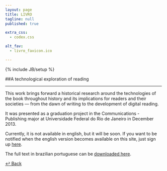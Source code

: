 ```yaml
---
layout: page
title: LIVRO
tagline: null
published: true

extra_css: 
  - codex.css

alt_fav: 
  - livro_favicon.ico

---
```


{% include JB/setup %}

##A technological exploration of reading

---

This work brings forward a historical research around the technologies of the book throughout history and its implications for readers and their societies — from the dawn of writing to the development of digital reading.

It was presented as a graduation project in the Communications - Publishing major at Universidade Federal do Rio de Janeiro in December 2013.

Currently, it is not available in english, but it will be soon. If you want to be notified when the english version becomes available on this site, just sign up [here](http://eepurl.com/Nir1v "Notification Sign-up").

The full text in brazilian portuguese can be <a href="https://www.dropbox.com/sh/jzkc2wm4thv4h9p/zzFVJpQLgz/monografia_daniel_fosco.pdf" target="_blank" alt="Monografia Daniel Fosco" title="PDF XEXELENTO">downloaded here</a>.

[&#8617; Back](/en/index.html "Back")